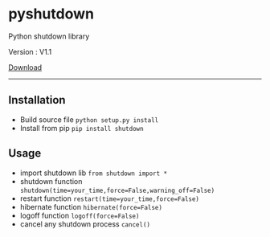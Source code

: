 # pyshutdown


Python shutdown library

Version : V1.1					

[Download](https://github.com/sepandhaghighi/pyshutdown/archive/v1.1.zip)

----------
## Installation ##
- Build source file `python setup.py install`
- Install from pip `pip install shutdown`						

## Usage ##
- import shutdown lib `from shutdown import *`
- shutdown function `shutdown(time=your_time,force=False,warning_off=False)`
- restart function `restart(time=your_time,force=False)`
- hibernate function `hibernate(force=False)`
- logoff function `logoff(force=False)`
- cancel any shutdown process `cancel()`
